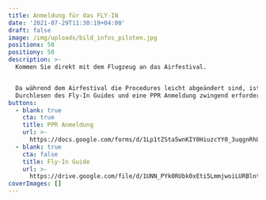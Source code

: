 ```yaml
---
title: Anmeldung für das FLY-IN
date: '2021-07-29T11:30:19+04:00'
draft: false
image: /img/uploads/bild_infos_piloten.jpg
positionx: 50
positiony: 50
description: >-
  Kommen Sie direkt mit dem Flugzeug an das Airfestival.


  Da während dem Airfestival die Procedures leicht abgeändert sind, ist das
  Durchlesen des Fly-In Guides und eine PPR Anmeldung zwingend erforderlich.
buttons:
  - blank: true
    cta: true
    title: PPR Anmeldung
    url: >-
      https://docs.google.com/forms/d/1Lp1tZSta5wnKIY0HiuzcYY0_3uqgnRhLtLd_L8pxu5M/edit?usp=sharing
  - blank: true
    cta: false
    title: Fly-In Guide
    url: >-
      https://drive.google.com/file/d/1UNN_PYk0RUbk0xEti5LmmjwoiLURBlnt/view?usp=sharing
coverImages: []
---
```


